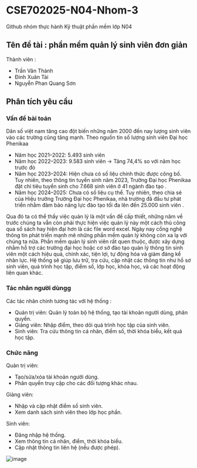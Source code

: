# CSE702025-N04-Nhom-3

Github nhóm thực hành Kỹ thuật phần mềm lớp N04
## Tên đề tài : phần mềm quản lý sinh viên đơn giản 

Thành viên : 
- Trần Văn Thành
- Đinh Xuân Tài
- Nguyễn Phan Quang Sơn

## Phân tích yêu cầu 
### Vấn đề bài toán 
Dân số việt nam tăng cao đột biến những năm 2000 đến nay lượng sinh viên vào các trường cũng tăng mạnh.
Theo nguồn tin số lượng sinh viên Đại học Phenikaa
- Năm học 2021–2022: 5.493 sinh viên
- Năm học 2022–2023: 9.583 sinh viên → Tăng 74,4% so với năm học trước đó 
- Năm học 2023–2024: Hiện chưa có số liệu chính thức được công bố. Tuy nhiên, theo thông tin tuyển sinh năm 2023, Trường Đại học Phenikaa đặt chỉ tiêu tuyển sinh cho 7.668 sinh viên ở 41 ngành đào tạo .
- Năm học 2024–2025: Chưa có số liệu cụ thể. Tuy nhiên, theo chia sẻ của Hiệu trưởng Trường Đại học Phenikaa, nhà trường đã đầu tư phát triển nhằm đảm bảo năng lực đào tạo tối đa lên đến 25.000 sinh viên .

Qua đó ta có thể thấy việc quản lý là một vấn đề cấp thiết, những năm về trước chúng ta vẫn còn phải thực hiện việc quản lý này một cách thủ công qua sổ sách hay hiện đại hơn là các file word excel.
Ngày nay cồng nghệ thông tin phát triển mạnh mẽ những phần mềm quản lý không còn xa lạ với chúng ta nữa. Phần mềm quản lý sinh viên rất quen thuộc, được xây dựng nhằm hỗ trợ các trường đại học hoặc cơ sở đào tạo quản lý thông tin sinh viên một cách hiệu quả, chính xác, tiện lợi, tự động hóa và giảm đáng kể nhân lực. Hệ thống sẽ giúp lưu trữ, tra cứu, cập nhật các thông tin như hồ sơ sinh viên, quá trình học tập, điểm số, lớp học, khóa học, và các hoạt động liên quan khác.

### Tác nhân người dùngg 
Các tác nhân chính tương tác với hệ thống :
- Quản trị viên: Quản lý toàn bộ hệ thống, tạo tài khoản người dùng, phân quyền.
- Giảng viên: Nhập điểm, theo dõi quá trình học tập của sinh viên.
- Sinh viên: Tra cứu thông tin cá nhân, điểm số, thời khóa biểu, kết quả học tập.

### Chức năng
Quản trị viên:
- Tạo/sửa/xóa tài khoản người dùng.
- Phân quyền truy cập cho các đối tượng khác nhau.

Giảng viên:
- Nhập và cập nhật điểm số sinh viên.
- Xem danh sách sinh viên theo lớp học phần.

Sinh viên:
- Đăng nhập hệ thống.
- Xem thông tin cá nhân, điểm, thời khóa biểu.
- Cập nhật thông tin liên hệ (nếu được phép).

![image](https://github.com/user-attachments/assets/b7471291-2739-4132-80a4-fcb67219df9d)
